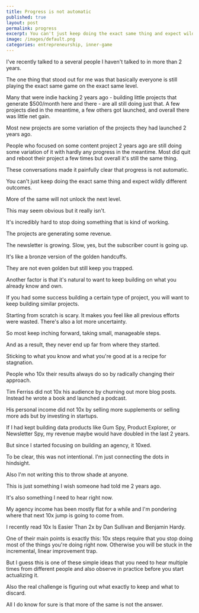 ```yaml
---
title: Progress is not automatic
published: true
layout: post
permalink: progress
excerpt: You can't just keep doing the exact same thing and expect wildly different outcomes.
image: /images/default.png
categories: entrepreneurship, inner-game
---
```


I've recently talked to a several people I haven't talked to in more than 2 years.

The one thing that stood out for me was that basically everyone is still playing the exact same game on the exact same level.

Many that were indie hacking 2 years ago - building little projects that generate $500/month here and there - are all still doing just that. A few projects died in the meantime, a few others got launched, and overall there was little net gain. 

Most new projects are some variation of the projects they had launched 2 years ago.

People who focused on some content project 2 years ago are still doing some variation of it with hardly any progress in the meantime. Most did quit and reboot their project a few times but overall it's still the same thing.

These conversations made it painfully clear that progress is not automatic.

You can't just keep doing the exact same thing and expect wildly different outcomes.

More of the same will not unlock the next level.

This may seem obvious but it really isn't.

It's incredibly hard to stop doing something that is kind of working.

The projects are generating some revenue. 

The newsletter is growing. Slow, yes, but the subscriber count is going up.

It's like a bronze version of the golden handcuffs.

They are not even golden but still keep you trapped.

Another factor is that it's natural to want to keep building on what you already know and own.

If you had some success building a certain type of project, you will want to keep building similar projects.

Starting from scratch is scary. It makes you feel like all previous efforts were wasted. There's also a lot more uncertainty.

So most keep inching forward, taking small, manageable steps.

And as a result, they never end up far from where they started.

Sticking to what you know and what you're good at is a recipe for stagnation.

People who 10x their results always do so by radically changing their approach.

Tim Ferriss did not 10x his audience by churning out more blog posts. Instead he wrote a book and launched a podcast.

His personal income did not 10x by selling more supplements or selling more ads but by investing in startups.

If I had kept building data products like Gum Spy, Product Explorer, or Newsletter Spy, my revenue maybe would have doubled in the last 2 years.

But since I started focusing on building an agency, it 10xed.

To be clear, this was not intentional. I'm just connecting the dots in hindsight.

Also I'm not writing this to throw shade at anyone.

This is just something I wish someone had told me 2 years ago.

It's also something I need to hear right now.

My agency income has been mostly flat for a while and I'm pondering where that next 10x jump is going to come from.

I recently read 10x Is Easier Than 2x by Dan Sullivan and Benjamin Hardy.

One of their main points is exactly this: 10x steps require that you stop doing most of the things you're doing right now. Otherwise you will be stuck in the incremental, linear improvement trap.

But I guess this is one of these simple ideas that you need to hear multiple times from different people and also observe in practice before you start actualizing it.

Also the real challenge is figuring out what exactly to keep and what to discard.

All I do know for sure is that more of the same is not the answer.